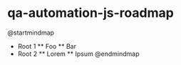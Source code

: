 # qa-automation-js-roadmap

@startmindmap
* Root 1
** Foo
** Bar
* Root 2
** Lorem
** Ipsum
@endmindmap
